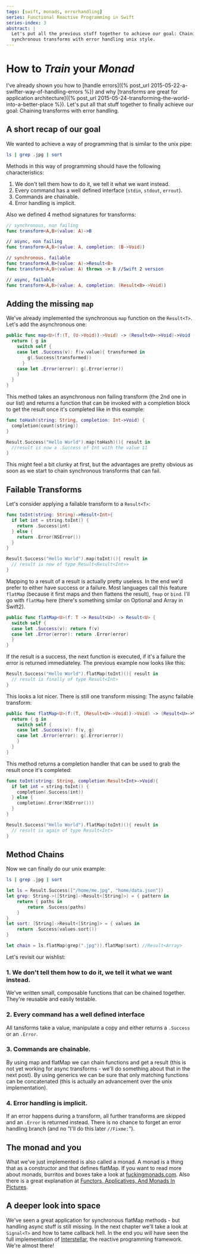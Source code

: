 ```yaml
---
tags: [swift, monads, errorhandling]
series: Functional Reactive Programming in Swift
series-index: 3
abstract: |
  Let's put all the previous stuff together to achieve our goal: Chaining
  synchronous transforms with error handling unix style.
---
```


# How to _Train_ your _Monad_

I've already shown you how to
[handle errors]({% post_url 2015-05-22-a-swifter-way-of-handling-errors %})
and why [transforms are great for application architecture]({% post_url 2015-05-24-transforming-the-world-into-a-better-place %}).
Let's put all that stuff together to finally achieve our goal: Chaining
transforms with error handling.

## A short recap of our goal

We wanted to achieve a way of programming that is similar to the unix pipe:

```bash
ls | grep .jpg | sort
```

Methods in this way of programming should have the following characteristics:

1. We don't tell them how to do it, we tell it what we want instead.
2. Every command has a well defined interface (`stdin`, `stdout`, `errout`).
3. Commands are chainable.
4. Error handling is implicit.

Also we defined 4 method signatures for transforms:

```swift
// synchronous, non failing
func transform<A,B>(value: A)->B

// async, non failing
func transform<A,B>(value: A, completion: (B->Void))

// synchronous, failable
func transform<A,B>(value: A)->Result<B>
func transform<A,B>(value: A) throws -> B //Swift 2 version

// async, failable
func transform<A,B>(value: A, completion: (Result<B>->Void))
```

## Adding the missing `map`

We've already implemented the synchronous `map` function on the `Result<T>`.
Let's add the asynchronous one:

```swift
public func map<U>(f:(T, (U->Void))->Void) -> (Result<U>->Void)->Void {
  return { g in
    switch self {
    case let .Success(v): f(v.value){ transformed in
        g(.Success(transformed))
      }
    case let .Error(error): g(.Error(error))
    }
  }
}
```

This method takes an asynchronous non failing transform (the 2nd one in our list)
and returns a function that can be invoked with a completion block to get the
result once it's completed like in this example:

```swift
func toHash(string: String, completion: Int->Void) {
  completion(count(string))
}

Result.Success("Hello World").map(toHash)(){ result in
  //result is now a .Success of Int with the value 11
}
```

This might feel a bit clunky at first, but the advantages are pretty obvious as
soon as we start to chain synchronous transforms that can fail.

## Failable Transforms

Let's consider applying a failable transform to a `Result<T>`:

```swift
func toInt(string: String)->Result<Int>{
  if let int = string.toInt() {
    return .Success(int)
  } else {
    return .Error(NSError())
  }
}

Result.Success("Hello World").map(toInt)(){ result in
  // result is now of type Result<Result<Int>>
}
```

Mapping to a result of a result is actually pretty useless. In the end we'd
prefer to either have success or a failure. Most languages call this feature
`flatMap` (because it first maps and then flattens the result), `fmap` or `bind`.
I'll go with `flatMap` here (there's something similar on Optional and Array in Swift2).

```swift
public func flatMap<U>(f: T -> Result<U>) -> Result<U> {
  switch self {
  case let .Success(v): return f(v)
  case let .Error(error): return .Error(error)
  }
}
```

If the result is a success, the next function is executed, if it's a failure the
error is returned immediateley. The previous example now looks like this:

```swift
Result.Success("Hello World").flatMap(toInt)(){ result in
  // result is finally of type Result<Int>
}
```

This looks a lot nicer. There is still one transform missing: The async failable
transform:

```swift
public func flatMap<U>(f:(T, (Result<U>->Void))->Void) -> (Result<U>->Void)->Void {
  return { g in
    switch self {
    case let .Success(v): f(v, g)
    case let .Error(error): g(.Error(error))
    }
  }
}
```

This method returns a completion handler that can be used to grab the result once
it's completed:

```swift
func toInt(string: String, completion:Result<Int>->Void){
  if let int = string.toInt() {
    completion(.Success(int))
  } else {
    completion(.Error(NSError()))
  }
}

Result.Success("Hello World").flatMap(toInt)(){ result in
  // result is again of type Result<Int>
}
```

## Method Chains

Now we can finally do our unix example:

```bash
ls | grep .jpg | sort
```

```swift
let ls = Result.Success(["/home/me.jpg", "home/data.json"])
let grep: String->([String]->Result<[String]>) = { pattern in
    return { paths in
        return .Success(paths)
    }
}
let sort: [String]->Result<[String]> = { values in
    return .Success(values.sort())
}

let chain = ls.flatMap(grep(".jpg")).flatMap(sort) //Result<Array>
```

Let's revisit our wishlist:

### 1. We don't tell them how to do it, we tell it what we want instead.

We've written small, composable functions that can be chained together. They're
reusable and easily testable.

### 2. Every command has a well defined interface

All tansforms take a value, manipulate a copy and either returns a `.Success` or
an `.Error`.

### 3. Commands are chainable.

By using map and flatMap we can chain functions and get a result (this is not yet
working for async transforms - we'll do something about that in the next post).
By using generics we can be sure that only matching functions can be concatenated
(this is actually an advancement over the unix implementation).

### 4. Error handling is implicit.

If an error happens during a transform, all further transforms are skipped and
an `.Error` is returned instead. There is no chance to forget an error handling
branch (and no "I'll do this later `//Fixme:`").


## The monad and you

What we've just implemented is also called a monad. A monad is a thing that as a
constructor and that defines flatMap. If you want to read more about monads, burritos
and boxes take a look at [fuckingmonads.com](http://fuckingmonads.com). Also there
is a great explanation at
[Functors, Applicatives, And Monads In Pictures](http://adit.io/posts/2013-04-17-functors,_applicatives,_and_monads_in_pictures.html).

## A deeper look into space

We've seen a great application for synchronous flatMap methods - but handling async
stuff is still missing. In the next chapter we'll take a look at `Signal<T>` and
how to tame callback hell. In the end you will have seen the full implementation
of [Interstellar](https://github.com/JensRavens/Interstellar), the reactive
programming framework. We're almost there!
